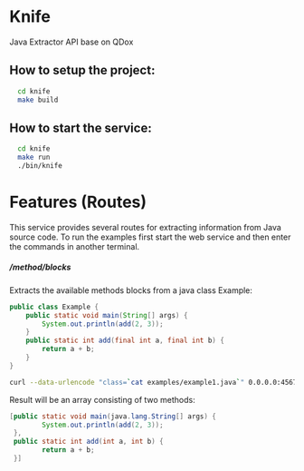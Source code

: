 # Knife
Java Extractor API base on QDox

## How to setup the project:
``` bash
  cd knife
  make build
```

## How to start the service:
``` bash
  cd knife
  make run
  ./bin/knife
```
# Features (Routes)
This service provides several routes for extracting information from Java source code. To run the examples first start the web service and then enter the commands in another terminal.

##### /method/blocks
Extracts the available methods blocks from a java class
Example:
``` java
public class Example {
	public static void main(String[] args) {
		System.out.println(add(2, 3));
	}
	public static int add(final int a, final int b) {
		return a + b;
	}
}
```
``` bash
curl --data-urlencode "class=`cat examples/example1.java`" 0.0.0.0:4567/method/blocks
```
Result will be an array consisting of two methods:
``` java
[public static void main(java.lang.String[] args) {
		System.out.println(add(2, 3));
 },
 public static int add(int a, int b) {
		return a + b;
 }]
``` 